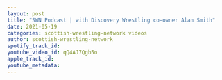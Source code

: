 ```yaml
---
layout: post
title: "SWN Podcast | with Discovery Wrestling co-owner Alan Smith"
date: 2021-05-19
categories: scottish-wrestling-network videos
author: scottish-wrestling-network
spotify_track_id: 
youtube_video_id: qQ4AJ7Qgb5o
apple_track_id: 
youtube_metadata: 
---
```

